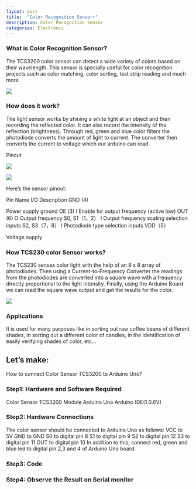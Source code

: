 ```yaml
---
layout: post
title:  "Color Recognition Sensorr"
description: Color Recognition Sensor
categories: Electronic
---
```

 



### What is Color Recognition Sensor?
The TCS3200 color sensor can detect a wide variety of colors based on their wavelength. This sensor is specially useful for color recognition projects such as color matching, color sorting, test strip reading and much more.

![]({{site.baseurl}}/images/Electronic/chap16/01.jpg)

### How does it work?
The light sensor works by shining a white light at an object and then recording the reflected color. It can also record the intensity of the reflection (brightness). Through red, green and blue color filters the photodiode converts the amount of light to current. The converter then converts the current to voltage which our arduino can read.

Pinout

![]({{site.baseurl}}/images/Electronic/chp16/02.jpg)

![]({{site.baseurl}}/images/Electronic/chp16/03.jpg)

 
Here’s the sensor pinout:                		

Pin Name
I/O
Description
GND (4)


Power supply ground
OE (3)
I
Enable for output frequency (active low)
OUT (6)
O
Output frequency 
S0, S1（1，2）
I
Output frequency scaling selection inputs
S2, S3（7，8）
I
Photodiode type selection inputs
VDD（5）


Voltage supply




### How TCS230 color Sensor works?
The TCS230 senses color light with the help of an 8 x 8 array of photodiodes. Then using a Current-to-Frequency Converter the readings from the photodiodes are converted into a square wave with a frequency directly proportional to the light intensity. Finally, using the Arduino Board we can read the square wave output and get the results for the color.
 
![]({{site.baseurl}}/images/Electronic/chp16/04.png)

### Applications
It is used for many purposes like in sorting out raw coffee beans of different shades, in sorting out a different color of candies, in the identification of easily verifying shades of color, etc…
 
## Let’s make:
How to connect Color Sensor TCS3200 to Arduino Uno?
### Step1: Hardware and Software Required
Color Sensor TCS3200 Module
Arduino Uno
Arduino IDE(1.0.6V)
 
### Step2: Hardware Connections
The color sensor should be connected to Arduino Uno as follows:
VCC to 5V
GND to GND
S0 to digital pin 8
S1 to digital pin 9
S2 to digital pin 12
S3 to digital pin 11
OUT to digital pin 10
In addition to this, connect red, green and blue led to digital pin 2,3 and 4 of Arduino Uno board.

### Step3: Code

<script src="https://gist.github.com/saylitechno/33daefe160dd549c4d06c9c9167d8c23.js"></script>

### Step4: Observe the Result on Serial monitor


